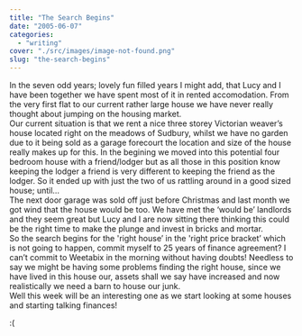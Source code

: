 ```yaml
---
title: "The Search Begins"
date: "2005-06-07"
categories: 
  - "writing"
cover: "./src/images/image-not-found.png"
slug: "the-search-begins"
---
```


In the seven odd years; lovely fun filled years I might add, that Lucy and I have been together we have spent most of it in rented accomodation. From the very first flat to our current rather large house we have never really thought about jumping on the housing market.  
Our current situation is that we rent a nice three storey Victorian weaver’s house located right on the meadows of Sudbury, whilst we have no garden due to it being sold as a garage forecourt the location and size of the house really makes up for this. In the begining we moved into this potential four bedroom house with a friend/lodger but as all those in this position know keeping the lodger a friend is very different to keeping the friend as the lodger. So it ended up with just the two of us rattling around in a good sized house; until…  
The next door garage was sold off just before Christmas and last month we got wind that the house would be too. We have met the ‘would be’ landlords and they seem great but Lucy and I are now sitting there thinking this could be the right time to make the plunge and invest in bricks and mortar.  
So the search begins for the 'right house’ in the 'right price bracket’ which is not going to happen, commit myself to 25 years of finance agreement? I can’t commit to Weetabix in the morning without having doubts! Needless to say we might be having some problems finding the right house, since we have lived in this house our, assets shall we say have increased and now realistically we need a barn to house our junk.  
Well this week will be an interesting one as we start looking at some houses and starting talking finances!

:(
